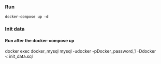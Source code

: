### Run
```
docker-compose up -d
```

### Init data
#### Run after the docker-compose up
docker exec  docker_mysql mysql -udocker -pDocker_password_1 -Ddocker < init_data.sql

